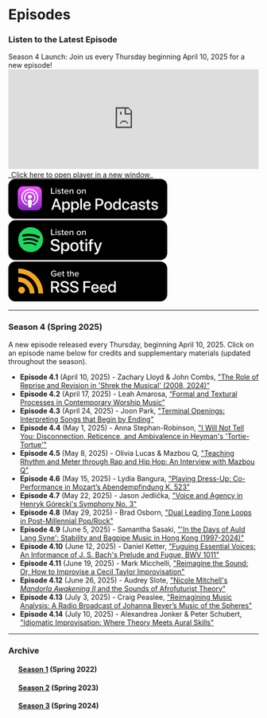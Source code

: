 <div class="hero-image" style="background-image: url('../images/pexels-jessica-lewis-583843.jpg');" alt="Iphone and Headphones. Photo by Jessica Lewis">
  <div class="hero-text" style="left:20%;">
    <h1>Episodes</h1>
  </div>
</div>

### Listen to the Latest Episode

<div class="announce">
Season 4 Launch: Join us every Thursday beginning April 10, 2025 for a new episode!
</div>

<iframe style="width: 100%; height:200px; border:none;" frameborder="no" scrolling="no" seamless src="https://player.captivate.fm/show/d9c88032-2609-4757-82c7-860198cb482f/"></iframe>
_<a href="https://player.captivate.fm/show/d9c88032-2609-4757-82c7-860198cb482f/" target="_blank">Click here to open player in a new window</a>_
<div class="subscribemini">
<a href="https://podcasts.apple.com/us/podcast/smt-pod/id1570119752" target="_blank"><img class="podimage" src="/images/ApplePodcasts.svg" alt="Listen on Apple Podcasts"/></a>
<a href="https://open.spotify.com/show/04BPdqjp732Z1zEvyKXWO3?go=1&utm_source=embed_v3&t=0" target="_blank"><img class="podimage" src="/images/Spotify.svg" alt="Listen on Spotify"/></a>
<a href="https://feeds.captivate.fm/smt-pod/" target="_blank"><img class="podimage" src="/images/RSSFeed.svg" alt="Get the RSS"/></a>
</div>
<hr>

<h3>Season 4 (Spring 2025)</h3>
A new episode released every Thursday, beginning April 10, 2025. Click on an episode name below for credits and supplementary materials (updated throughout the season).

<div>
  <ul>
    <li id="4.1"><b>Episode 4.1</b> (April 10, 2025) - Zachary Lloyd & John Combs, <a href="season04/e4.1">"The Role of Reprise and Revision in 'Shrek the Musical' (2008, 2024)”</a></li>
    <li id="4.2"><b>Episode 4.2</b> (April 17, 2025) - Leah Amarosa, <a href="season04/e4.2">“Formal and Textural Processes in Contemporary Worship Music”</a></li>
    <li id="4.3"><b>Episode 4.3</b> (April 24, 2025) - Joon Park, <a href="season04/e4.3">"Terminal Openings: Interpreting Songs that Begin by Ending"</a></li>
    <li id = "4.4"><b>Episode 4.4</b> (May 1, 2025) - Anna Stephan-Robinson, <a href="season04/e4.4">"I Will Not Tell You: Disconnection, Reticence, and Ambivalence in Heyman's 'Tortie-Tortue'"</a></li>
    <li id="4.5"><b>Episode 4.5</b> (May 8, 2025) - Olivia Lucas & Mazbou Q, <a href="season04/e4.5">"Teaching Rhythm and Meter through Rap and Hip Hop: An Interview with Mazbou Q"</a></li>
    <li id="4.6"><b>Episode 4.6</b> (May 15, 2025) - Lydia Bangura, <a href="season04/e4.6">"Playing Dress-Up: Co-Performance in Mozart’s Abendempfindung K. 523"</a></li>
    <li id="4.7"><b>Episode 4.7</b> (May 22, 2025) - Jason Jedlička, <a href="season04/e4.7">"Voice and Agency in Henryk Górecki's Symphony No. 3"</a></li>
    <li id="4.8"><b>Episode 4.8</b> (May 29, 2025) - Brad Osborn, <a href="season04/e4.8">"Dual Leading Tone Loops in Post-Millennial Pop/Rock"</a></li>
    <li id="4.9"><b>Episode 4.9</b> (June 5, 2025) - Samantha Sasaki, <a href="season04/e4.9">"'In the Days of Auld Lang Syne': Stability and Bagpipe Music in Hong Kong (1997-2024)"</a></li>
    <li id="4.10"><b>Episode 4.10</b> (June 12, 2025) - Daniel Ketter, <a href="season04/e4.10">"Fuguing Essential Voices: An Informance of J. S. Bach's Prelude and Fugue, BWV 1011"</a></li>
    <li id="4.11"><b>Episode 4.11</b> (June 19, 2025) - Mark Micchelli, <a href="season04/e4.11">"Reimagine the Sound: Or, How to Improvise a Cecil Taylor Improvisation"</a></li>
    <li id="4.12"><b>Episode 4.12</b> (June 26, 2025) - Audrey Slote, <a href="season04/e4.12">"Nicole Mitchell's <em>Mandorla Awakening II</em> and the Sounds of Afrofuturist Theory"</a></li>
    <li id="4.13"><b>Episode 4.13</b> (July 3, 2025) - Craig Peaslee, <a href="season04/e4.13">"Reimagining Music Analysis: A Radio Broadcast of Johanna Beyer’s Music of the Spheres"</a></li>
    <li id="4.14"><b>Episode 4.14</b> (July 10, 2025) - Alexandrea Jonker & Peter Schubert, <a href="season04/e4.14">"Idiomatic Improvisation: Where Theory Meets Aural Skills"</a></li>
  </ul>
</div>

<hr/>
<h3>Archive</h3>
<div style="margin-left:20px;" id="archive">
<h4><a href="season01">Season 1</a> (Spring 2022)</h4>
<h4><a href="season02">Season 2</a> (Spring 2023)</h4>
<h4><a href="season03">Season 3</a> (Spring 2024)</h4>
</div>
